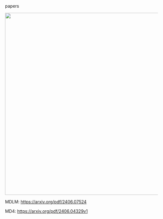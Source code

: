 
papers

<img src="media/discrete-diffusion.gif" width="600" />

MDLM: https://arxiv.org/pdf/2406.07524

MD4: https://arxiv.org/pdf/2406.04329v1
